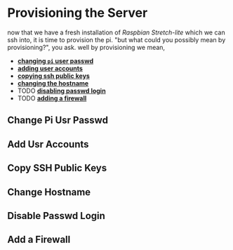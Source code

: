 # Provisioning the Server
now that we have a fresh installation of *Raspbian Stretch-lite* which we can ssh into, it is time to provision the pi. "but what could you possibly mean by provisioning?", you ask. well by provisioning we mean,
* **[changing `pi` user passwd](#change-pi-usr-passwd)**
* **[adding user accounts](#add-usr-accounts)**
* **[copying ssh public keys](#copy-ssh-public-keys)**
* **[changing the hostname](#change-hostname)**
* TODO **[disabling passwd login](#disable-passwd-login)**
* TODO **[adding a firewall](#add-a-firewall)**

## Change Pi Usr Passwd

## Add Usr Accounts

## Copy SSH Public Keys

## Change Hostname

## Disable Passwd Login

## Add a Firewall
